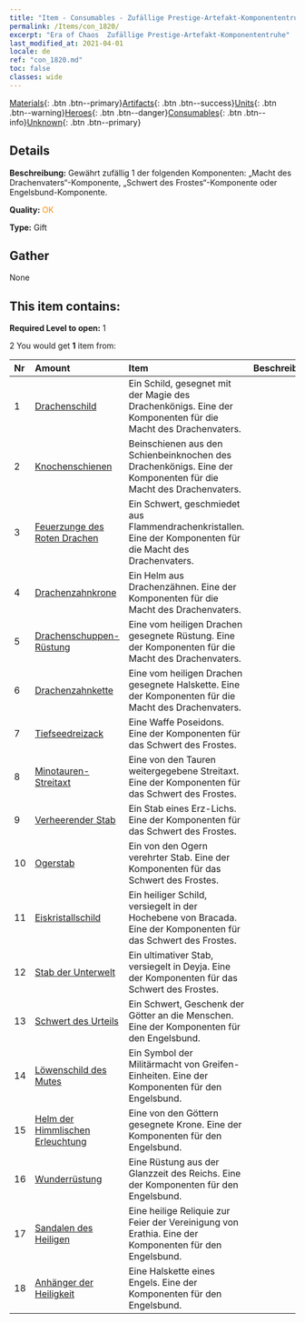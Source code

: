 ```yaml
---
title: "Item - Consumables - Zufällige Prestige-Artefakt-Komponententruhe"
permalink: /Items/con_1820/
excerpt: "Era of Chaos  Zufällige Prestige-Artefakt-Komponententruhe"
last_modified_at: 2021-04-01
locale: de
ref: "con_1820.md"
toc: false
classes: wide
---
```

 [Materials](/de/Items/){: .btn .btn--primary}[Artifacts](/de/Items/Artifacts/){: .btn .btn--success}[Units](/de/Items/Units/){: .btn .btn--warning}[Heroes](/de/Items/Heroes/){: .btn .btn--danger}[Consumables](/de/Items/Consumables/){: .btn .btn--info}[Unknown](/de/Items/Unknown/){: .btn .btn--primary}

## Details
 **Beschreibung:** Gewährt zufällig 1 der folgenden Komponenten: „Macht des Drachenvaters“-Komponente, „Schwert des Frostes“-Komponente oder Engelsbund-Komponente.

 **Quality:** <span style="color: #FF8C00">OK</span>

 **Type:** Gift

## Gather

  None

## This item contains:

 **Required Level to open:** 1

 2 You would get **1** item  from:

  | Nr | Amount |     Item    | Beschreibung |
  |:---|:-------|:------------|:-----------:|
  | 1 | [Drachenschild](/de/Items/art_144/) | Ein Schild, gesegnet mit der Magie des Drachenkönigs. Eine der Komponenten für die Macht des Drachenvaters. | 
  | 2 | [Knochenschienen](/de/Items/art_145/) | Beinschienen aus den Schienbeinknochen des Drachenkönigs. Eine der Komponenten für die Macht des Drachenvaters. | 
  | 3 | [Feuerzunge des Roten Drachen](/de/Items/art_146/) | Ein Schwert, geschmiedet aus Flammendrachenkristallen. Eine der Komponenten für die Macht des Drachenvaters. | 
  | 4 | [Drachenzahnkrone](/de/Items/art_147/) | Ein Helm aus Drachenzähnen. Eine der Komponenten für die Macht des Drachenvaters. | 
  | 5 | [Drachenschuppen-Rüstung](/de/Items/art_148/) | Eine vom heiligen Drachen gesegnete Rüstung. Eine der Komponenten für die Macht des Drachenvaters. | 
  | 6 | [Drachenzahnkette](/de/Items/art_149/) | Eine vom heiligen Drachen gesegnete Halskette. Eine der Komponenten für die Macht des Drachenvaters. | 
  | 7 | [Tiefseedreizack](/de/Items/art_160/) | Eine Waffe Poseidons. Eine der Komponenten für das Schwert des Frostes. | 
  | 8 | [Minotauren-Streitaxt](/de/Items/art_161/) | Eine von den Tauren weitergegebene Streitaxt. Eine der Komponenten für das Schwert des Frostes. | 
  | 9 | [Verheerender Stab](/de/Items/art_162/) | Ein Stab eines Erz-Lichs. Eine der Komponenten für das Schwert des Frostes. | 
  | 10 | [Ogerstab](/de/Items/art_163/) | Ein von den Ogern verehrter Stab. Eine der Komponenten für das Schwert des Frostes. | 
  | 11 | [Eiskristallschild](/de/Items/art_164/) | Ein heiliger Schild, versiegelt in der Hochebene von Bracada. Eine der Komponenten für das Schwert des Frostes. | 
  | 12 | [Stab der Unterwelt](/de/Items/art_165/) | Ein ultimativer Stab, versiegelt in Deyja. Eine der Komponenten für das Schwert des Frostes. | 
  | 13 | [Schwert des Urteils](/de/Items/art_150/) | Ein Schwert, Geschenk der Götter an die Menschen. Eine der Komponenten für den Engelsbund. | 
  | 14 | [Löwenschild des Mutes](/de/Items/art_151/) | Ein Symbol der Militärmacht von Greifen-Einheiten. Eine der Komponenten für den Engelsbund. | 
  | 15 | [Helm der Himmlischen Erleuchtung](/de/Items/art_152/) | Eine von den Göttern gesegnete Krone. Eine der Komponenten für den Engelsbund. | 
  | 16 | [Wunderrüstung](/de/Items/art_153/) | Eine Rüstung aus der Glanzzeit des Reichs. Eine der Komponenten für den Engelsbund. | 
  | 17 | [Sandalen des Heiligen](/de/Items/art_154/) | Eine heilige Reliquie zur Feier der Vereinigung von Erathia. Eine der Komponenten für den Engelsbund. | 
  | 18 | [Anhänger der Heiligkeit](/de/Items/art_155/) | Eine Halskette eines Engels. Eine der Komponenten für den Engelsbund. | 
